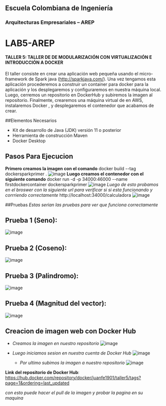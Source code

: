## Escuela Colombiana de Ingeniería
### Arquitecturas Empresariales – AREP
# LAB5-AREP
#### TALLER 5: TALLER DE DE MODULARIZACIÓN CON VIRTUALIZACIÓN E INTRODUCCIÓN A DOCKER

El taller consiste en crear una aplicación web pequeña usando el micro-framework de Spark java (http://sparkjava.com/). Una vez tengamos esta aplicación procederemos a construir un container para docker para la aplicación y los desplegaremos y configuraremos en nuestra máquina local. Luego, cerremos un repositorio en DockerHub y subiremos la imagen al repositorio. Finalmente, crearemos una máquina virtual de en AWS, instalaremos Docker , y desplegaremos el contenedor que acabamos de crear.

##Elementos Necesarios
* Kit de desarrollo de Java (JDK) versión 11 o posterior
* Herramienta de construcción Maven
* Docker Desktop

## Pasos Para Ejecucion
**Primero creamos la imagen con el comando**
 docker build --tag dockersparkprimer .
 ![image](https://github.com/JuanFe2001/Taller5-AREP/assets/123691538/226fcf82-7df4-4598-a1f1-a695d4e1fa4e)
**Luego creamos el contenedor con el siguiente comando**
docker run -d -p 34000:46000 --name firstdockercontainer dockersparkprimer
![image](https://github.com/JuanFe2001/Taller5-AREP/assets/123691538/e43a4e39-627b-4806-9bc8-c978ec8fe9f1)
*Luego de esto probamos en el broswer con la siguiente url para verificar si si esta funcionando y corrriendo correctamente*
http://localhost:34000/calculadora
![image](https://github.com/JuanFe2001/Taller5-AREP/assets/123691538/32986eb2-98e6-4877-a1ea-3947098c4294)

##Pruebas
*Estas serian las pruebas para ver que funciona correctamente*
## Prueba 1 (Seno):

![image](https://github.com/JuanFe2001/Taller5-AREP/assets/123691538/7a7ebe7f-7e20-443f-864c-80e0f9d23fa2)

## Prueba 2 (Coseno):

![image](https://github.com/JuanFe2001/Taller5-AREP/assets/123691538/fb9625c4-ba71-49b8-a4e2-c268f134ae7a)

## Prueba 3 (Palindromo):

![image](https://github.com/JuanFe2001/Taller5-AREP/assets/123691538/d451fa6a-9cdf-441e-a14f-644cf31fe023)

## Prueba 4 (Magnitud del vector):

![image](https://github.com/JuanFe2001/Taller5-AREP/assets/123691538/e7c39745-0d53-4599-a7f9-970a3c98df05)


## Creacion de imagen web con Docker Hub
 - *Creamos la imagen en nuestro repositorio*
   ![image](https://github.com/JuanFe2001/Taller5-AREP/assets/123691538/57bfb667-61d1-4d11-be70-50766f74373d)

- *Luego iniciamos sesion en nuestra cuenta de Docker Hub*
  ![image](https://github.com/JuanFe2001/Taller5-AREP/assets/123691538/ce857e53-69af-4cd5-9d84-9112bbe33d59)

  - *Por ultimo subimos la imagen a nuestro repositorio*
    ![image](https://github.com/JuanFe2001/Taller5-AREP/assets/123691538/e8bc45f9-b768-4ddf-8f95-41aaa73d7651)


**Link del repositorio de Docker Hub**: https://hub.docker.com/repository/docker/juanfe1901/taller5/tags?page=1&ordering=last_updated

*con esto puede hacer el pull de la imagen y probar la pagina en su maquina*

    




